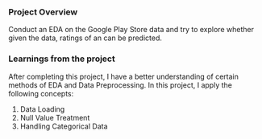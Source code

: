 ### Project Overview

 Conduct an EDA on the Google Play Store data and try to explore whether given the data, ratings of an can be predicted.


### Learnings from the project

 After completing this project, I have a better understanding of certain methods of EDA and Data Preprocessing. In this project, I apply the following concepts:
1. Data Loading
2. Null Value Treatment
3. Handling Categorical Data


